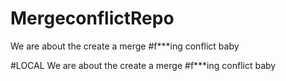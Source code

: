 # MergeconflictRepo

We are about the create a merge #f\*\*\*ing conflict baby

#LOCAL
We are about the create a merge #f\*\*\*ing conflict baby
